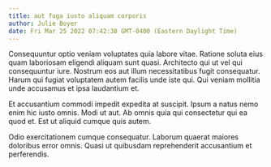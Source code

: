 ```yaml
---
title: aut fuga iusto aliquam corporis
author: Julie Boyer
date: Fri Mar 25 2022 07:42:38 GMT-0400 (Eastern Daylight Time)
---
```

Consequuntur optio veniam voluptates quia labore vitae. Ratione soluta eius quam laboriosam eligendi aliquam sunt quasi. Architecto qui ut vel qui consequuntur iure. Nostrum eos aut illum necessitatibus fugit consequatur. Harum qui fugiat voluptatem autem facilis unde iste qui. Qui veniam mollitia unde accusamus et ipsa laudantium et.

 Et accusantium commodi impedit expedita at suscipit. Ipsum a natus nemo enim hic iusto omnis. Modi ut aut. Ab omnis quia qui consectetur qui ea quod et. Est ut aliquid cumque quis autem.

 Odio exercitationem cumque consequatur. Laborum quaerat maiores doloribus error omnis. Quasi ut quibusdam reprehenderit accusantium et perferendis.